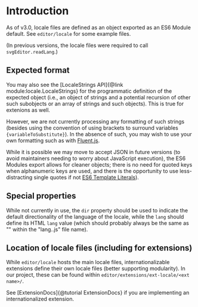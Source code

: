 # Introduction

As of v3.0, locale files are defined as an object exported as
an ES6 Module default. See `editor/locale` for some example files.

(In previous versions, the locale files were required to call
`svgEditor.readLang`.)

## Expected format

You may also see the [LocaleStrings API]{@link module:locale.LocaleStrings}
for the programmatic definition of the expected object (i.e., an object of
strings and a potential recursion of other such subobjects or an array of
strings and such objects). This is true for extenions as well.

However, we are not currently processing any formatting of such strings
(besides using the convention of using brackets to surround variables
`{variableToSubstitute}`). In the absence of such, you may wish to use
your own formatting such as with
[Fluent.js](https://github.com/projectfluent/fluent.js).

While it is possible we may move to accept JSON in future versions
(to avoid maintainers needing to worry about JavaScript execution),
the ES6 Modules export allows for cleaner objects; there is no need for
quoted keys when alphanumeric keys are used, and there is the opportunity
to use less-distracting single quotes if not
[ES6 Template Literals](https://developer.mozilla.org/en-US/docs/Web/JavaScript/Reference/Template_literals)).

## Special properties

While not currently in use, the `dir` property should be used to indicate
the default directionality of the language of the locale, while the `lang`
should define its HTML `lang` value (which should probably always be the
same as "<lang>" within the "lang.<lang>.js" file name).

## Location of locale files (including for extensions)

While `editor/locale` hosts the main locale files, internationalizable
extensions define their own locale files (better supporting modularity). In
our project, these can be found within `editor/extensions/ext-locale/<ext name>/`.

See [ExtensionDocs]{@tutorial ExtensionDocs} if you are implementing an
internationalized extension.
